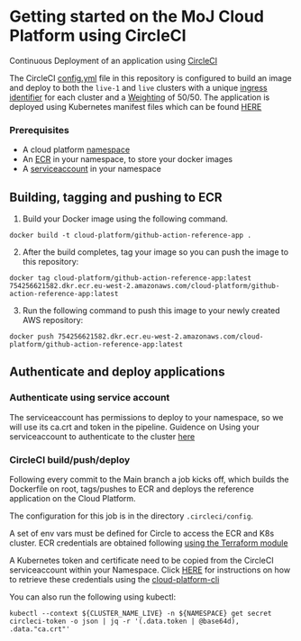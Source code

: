 # Getting started on the MoJ Cloud Platform using CircleCI

Continuous Deployment of an application using [CircleCI](https://user-guide.cloud-platform.service.justice.gov.uk/documentation/deploying-an-app/using-circleci-for-continuous-deployment.html#continuous-deployment-of-an-application-using-circleci-and-helm)

The CircleCI [config.yml](https://github.com/ministryofjustice/cloud-platform-reference-app/blob/main/.circleci/config.yml) file in this repository is configured to build an image and deploy to both the `live-1` and `live` clusters with a unique [ingress identifier](https://github.com/ministryofjustice/cloud-platform-reference-app/blob/73b021b36a0cfee9b7363a119db92597e398641c/deploy/kubectl/live-1/ingress.yaml#L6) for each cluster and a [Weighting](https://github.com/ministryofjustice/cloud-platform-reference-app/blob/73b021b36a0cfee9b7363a119db92597e398641c/deploy/kubectl/live-1/ingress.yaml#L7) of 50/50. 
The application is deployed using Kubernetes manifest files which can be found [HERE](https://github.com/ministryofjustice/cloud-platform-reference-app/tree/main/deploy/kubectl)

### Prerequisites

* A cloud platform [namespace](https://user-guide.cloud-platform.service.justice.gov.uk/documentation/getting-started/env-create.html#creating-a-cloud-platform-environment)
* An [ECR](https://user-guide.cloud-platform.service.justice.gov.uk/documentation/getting-started/ecr-setup.html#creating-an-ecr-repository) in your namespace, to store your docker images
* A [serviceaccount](https://user-guide.cloud-platform.service.justice.gov.uk/documentation/getting-started/cloud-platform-cli.html#add-a-service-account-to-your-namespace) in your namespace

## Building, tagging and pushing to ECR

1) Build your Docker image using the following command.

```docker build -t cloud-platform/github-action-reference-app .```

2) After the build completes, tag your image so you can push the image to this repository:

```docker tag cloud-platform/github-action-reference-app:latest 754256621582.dkr.ecr.eu-west-2.amazonaws.com/cloud-platform/github-action-reference-app:latest```

3) Run the following command to push this image to your newly created AWS repository:

```docker push 754256621582.dkr.ecr.eu-west-2.amazonaws.com/cloud-platform/github-action-reference-app:latest```

## Authenticate and deploy applications

### Authenticate using service account

The serviceaccount has permissions to deploy to your namespace, so we will use its ca.crt and token in the pipeline. Guidence on Using your serviceaccount to authenticate to the cluster [here](https://user-guide.cloud-platform.service.justice.gov.uk/documentation/deploying-an-app/github-actions-continuous-deployment.html#using-your-serviceaccount)

### CircleCI build/push/deploy

Following every commit to the Main branch a job kicks off, which builds the Dockerfile on root, tags/pushes to ECR and deploys the reference application on the Cloud Platform.

The configuration for this job is in the directory `.circleci/config`.

A set of env vars must be defined for Circle to access the ECR and K8s cluster.
ECR credentials are obtained following [using the Terraform module](https://github.com/ministryofjustice/cloud-platform-terraform-ecr-credentials)

A Kubernetes token and certificate need to be copied from the CircleCI serviceaccount within your Namespace. Click [HERE](https://user-guide.cloud-platform.service.justice.gov.uk/documentation/deploying-an-app/using-circleci-for-continuous-deployment.html#retrieving-the-service-account-credentials) for instructions on how to retrieve these credentials using the [cloud-platform-cli](https://github.com/ministryofjustice/cloud-platform-cli)

You can also run the following using kubectl:
```
kubectl --context ${CLUSTER_NAME_LIVE} -n ${NAMESPACE} get secret circleci-token -o json | jq -r '(.data.token | @base64d), .data."ca.crt"'
```
